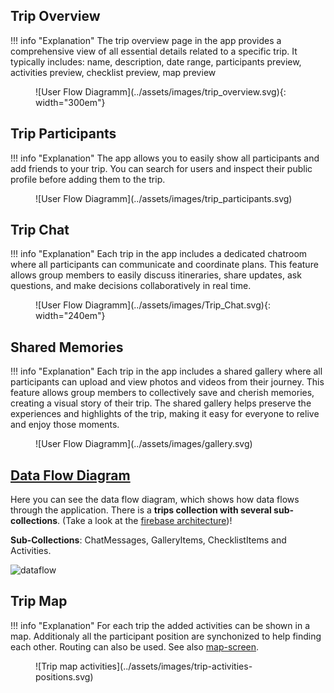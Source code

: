 ## Trip Overview
!!! info "Explanation"
	The trip overview page in the app provides a comprehensive view of all essential details related to a specific trip. It typically includes: name, description, date range, participants preview, activities preview, checklist preview, map preview

<figure markdown="span">
  ![User Flow Diagramm](../assets/images/trip_overview.svg){: width="300em"}
</figure>

## Trip Participants
!!! info "Explanation"
	The app allows you to easily show all participants and add friends to your trip. You can search for users and inspect their public profile before adding them to the trip.

<figure markdown="span">
  ![User Flow Diagramm](../assets/images/trip_participants.svg)
</figure>

## Trip Chat
!!! info "Explanation"
	Each trip in the app includes a dedicated chatroom where all participants can communicate and coordinate plans. This feature allows group members to easily discuss itineraries, share updates, ask questions, and make decisions collaboratively in real time.

<figure markdown="span">
  ![User Flow Diagramm](../assets/images/Trip_Chat.svg){: width="240em"}
</figure>

## Shared Memories
!!! info "Explanation"
	Each trip in the app includes a shared gallery where all participants can upload and view photos and videos from their journey. This feature allows group members to collectively save and cherish memories, creating a visual story of their trip. The shared gallery helps preserve the experiences and highlights of the trip, making it easy for everyone to relive and enjoy those moments.

<figure markdown="span">
  ![User Flow Diagramm](../assets/images/gallery.svg)
</figure>



## <ins>Data Flow Diagram</ins>

Here you can see the data flow diagram, which shows how data flows through the application.
There is a **trips collection with several sub-collections**. (Take a look at the [firebase architecture](../4-Implementation.md#firebase-architecture))!

**Sub-Collections**: ChatMessages, GalleryItems, ChecklistItems and Activities.


![dataflow](../assets/images/trip_planning_data_flow.svg)


## Trip Map
!!! info "Explanation"
	For each trip the added activities can be shown in a map. Additionaly all the participant position are synchonized to help finding each other. Routing can also be used. See also [map-screen](explore-activities.md#map-screen).

<figure markdown="span">
  ![Trip map activities](../assets/images/trip-activities-positions.svg)
</figure>
